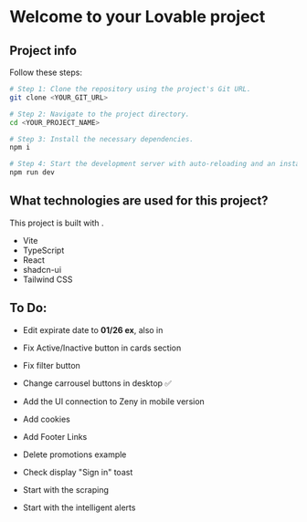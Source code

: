 # Welcome to your Lovable project

## Project info
Follow these steps:

```sh
# Step 1: Clone the repository using the project's Git URL.
git clone <YOUR_GIT_URL>

# Step 2: Navigate to the project directory.
cd <YOUR_PROJECT_NAME>

# Step 3: Install the necessary dependencies.
npm i

# Step 4: Start the development server with auto-reloading and an instant preview.
npm run dev
```

## What technologies are used for this project?

This project is built with .

- Vite
- TypeScript
- React
- shadcn-ui
- Tailwind CSS

## To Do:
- Edit expirate date to **01/26 ex**, also in 
- Fix Active/Inactive button in cards section
- Fix filter button
- Change carrousel buttons in desktop ✅
- Add the UI connection to Zeny in mobile version
- Add cookies
- Add Footer Links
- Delete promotions example
- Check display "Sign in" toast

- Start with the scraping
- Start with the intelligent alerts